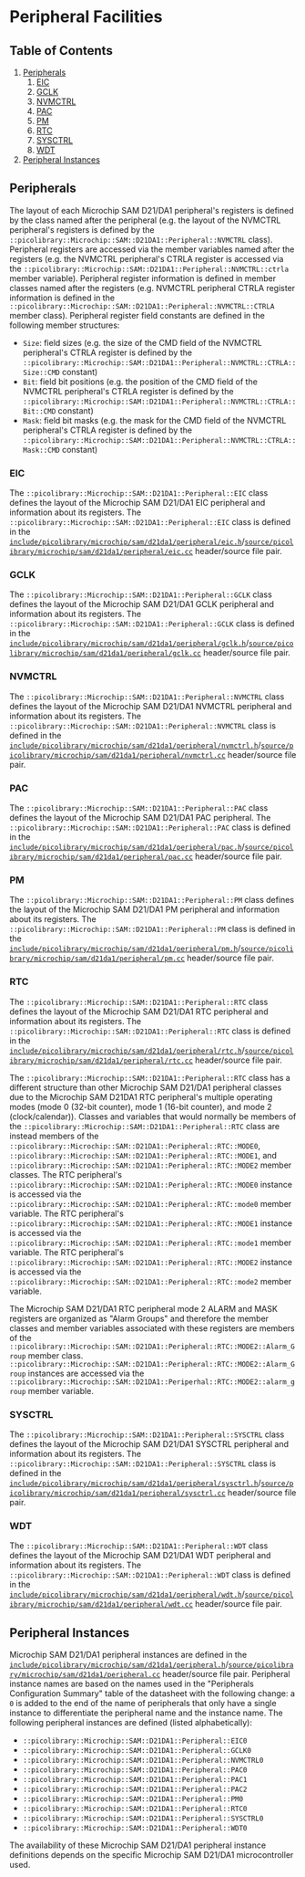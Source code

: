 # Peripheral Facilities

## Table of Contents
1. [Peripherals](#peripherals)
    1. [EIC](#eic)
    1. [GCLK](#gclk)
    1. [NVMCTRL](#nvmctrl)
    1. [PAC](#pac)
    1. [PM](#pm)
    1. [RTC](#rtc)
    1. [SYSCTRL](#sysctrl)
    1. [WDT](#wdt)
1. [Peripheral Instances](#peripheral-instances)

## Peripherals
The layout of each Microchip SAM D21/DA1 peripheral's registers is defined by the class
named after the peripheral (e.g. the layout of the NVMCTRL peripheral's registers is
defined by the `::picolibrary::Microchip::SAM::D21DA1::Peripheral::NVMCTRL` class).
Peripheral registers are accessed via the member variables named after the registers (e.g.
the NVMCTRL peripheral's CTRLA register is accessed via the
`::picolibrary::Microchip::SAM::D21DA1::Peripheral::NVMCTRL::ctrla` member variable).
Peripheral register information is defined in member classes named after the registers
(e.g. NVMCTRL peripheral CTRLA register information is defined in the
`::picolibrary::Microchip::SAM::D21DA1::Peripheral::NVMCTRL::CTRLA` member class).
Peripheral register field constants are defined in the following member structures:
- `Size`: field sizes (e.g. the size of the CMD field of the NVMCTRL peripheral's CTRLA
  register is defined by the
  `::picolibrary::Microchip::SAM::D21DA1::Peripheral::NVMCTRL::CTRLA::Size::CMD` constant)
- `Bit`: field bit positions (e.g. the position of the CMD field of the NVMCTRL
  peripheral's CTRLA register is defined by the
  `::picolibrary::Microchip::SAM::D21DA1::Peripheral::NVMCTRL::CTRLA::Bit::CMD` constant)
- `Mask`: field bit masks (e.g. the mask for the CMD field of the NVMCTRL peripheral's
  CTRLA register is defined by the
  `::picolibrary::Microchip::SAM::D21DA1::Peripheral::NVMCTRL::CTRLA::Mask::CMD` constant)

### EIC
The `::picolibrary::Microchip::SAM::D21DA1::Peripheral::EIC` class defines the layout of
the Microchip SAM D21/DA1 EIC peripheral and information about its registers.
The `::picolibrary::Microchip::SAM::D21DA1::Peripheral::EIC` class is defined in the
[`include/picolibrary/microchip/sam/d21da1/peripheral/eic.h`](https://github.com/apcountryman/picolibrary-microchip-sam-d21da1/blob/main/include/picolibrary/microchip/sam/d21da1/peripheral/eic.h)/[`source/picolibrary/microchip/sam/d21da1/peripheral/eic.cc`](https://github.com/apcountryman/picolibrary-microchip-sam-d21da1/blob/main/source/picolibrary/microchip/sam/d21da1/peripheral/eic.cc)
header/source file pair.

### GCLK
The `::picolibrary::Microchip::SAM::D21DA1::Peripheral::GCLK` class defines the layout of
the Microchip SAM D21/DA1 GCLK peripheral and information about its registers.
The `::picolibrary::Microchip::SAM::D21DA1::Peripheral::GCLK` class is defined in the
[`include/picolibrary/microchip/sam/d21da1/peripheral/gclk.h`](https://github.com/apcountryman/picolibrary-microchip-sam-d21da1/blob/main/include/picolibrary/microchip/sam/d21da1/peripheral/gclk.h)/[`source/picolibrary/microchip/sam/d21da1/peripheral/gclk.cc`](https://github.com/apcountryman/picolibrary-microchip-sam-d21da1/blob/main/source/picolibrary/microchip/sam/d21da1/peripheral/gclk.cc)
header/source file pair.

### NVMCTRL
The `::picolibrary::Microchip::SAM::D21DA1::Peripheral::NVMCTRL` class defines the layout
of the Microchip SAM D21/DA1 NVMCTRL peripheral and information about its registers.
The `::picolibrary::Microchip::SAM::D21DA1::Peripheral::NVMCTRL` class is defined in the
[`include/picolibrary/microchip/sam/d21da1/peripheral/nvmctrl.h`](https://github.com/apcountryman/picolibrary-microchip-sam-d21da1/blob/main/include/picolibrary/microchip/sam/d21da1/peripheral/nvmctrl.h)/[`source/picolibrary/microchip/sam/d21da1/peripheral/nvmctrl.cc`](https://github.com/apcountryman/picolibrary-microchip-sam-d21da1/blob/main/source/picolibrary/microchip/sam/d21da1/peripheral/nvmctrl.cc)
header/source file pair.

### PAC
The `::picolibrary::Microchip::SAM::D21DA1::Peripheral::PAC` class defines the layout of
the Microchip SAM D21/DA1 PAC peripheral.
The `::picolibrary::Microchip::SAM::D21DA1::Peripheral::PAC` class is defined in the
[`include/picolibrary/microchip/sam/d21da1/peripheral/pac.h`](https://github.com/apcountryman/picolibrary-microchip-sam-d21da1/blob/main/include/picolibrary/microchip/sam/d21da1/peripheral/pac.h)/[`source/picolibrary/microchip/sam/d21da1/peripheral/pac.cc`](https://github.com/apcountryman/picolibrary-microchip-sam-d21da1/blob/main/source/picolibrary/microchip/sam/d21da1/peripheral/pac.cc)
header/source file pair.

### PM
The `::picolibrary::Microchip::SAM::D21DA1::Peripheral::PM` class defines the layout of
the Microchip SAM D21/DA1 PM peripheral and information about its registers.
The `::picolibrary::Microchip::SAM::D21DA1::Peripheral::PM` class is defined in the
[`include/picolibrary/microchip/sam/d21da1/peripheral/pm.h`](https://github.com/apcountryman/picolibrary-microchip-sam-d21da1/blob/main/include/picolibrary/microchip/sam/d21da1/peripheral/pm.h)/[`source/picolibrary/microchip/sam/d21da1/peripheral/pm.cc`](https://github.com/apcountryman/picolibrary-microchip-sam-d21da1/blob/main/source/picolibrary/microchip/sam/d21da1/peripheral/pm.cc)
header/source file pair.

### RTC
The `::picolibrary::Microchip::SAM::D21DA1::Peripheral::RTC` class defines the layout of
the Microchip SAM D21/DA1 RTC peripheral and information about its registers.
The `::picolibrary::Microchip::SAM::D21DA1::Peripheral::RTC` class is defined in the
[`include/picolibrary/microchip/sam/d21da1/peripheral/rtc.h`](https://github.com/apcountryman/picolibrary-microchip-sam-d21da1/blob/main/include/picolibrary/microchip/sam/d21da1/peripheral/rtc.h)/[`source/picolibrary/microchip/sam/d21da1/peripheral/rtc.cc`](https://github.com/apcountryman/picolibrary-microchip-sam-d21da1/blob/main/source/picolibrary/microchip/sam/d21da1/peripheral/rtc.cc)
header/source file pair.

The `::picolibrary::Microchip::SAM::D21DA1::Peripheral::RTC` class has a different
structure than other Microchip SAM D21/DA1 peripheral classes due to the Microchip SAM
D21DA1 RTC peripheral's multiple operating modes (mode 0 (32-bit counter), mode 1 (16-bit
counter), and mode 2 (clock/calendar)).
Classes and variables that would normally be members of the
`::picolibrary::Microchip::SAM::D21DA1::Peripheral::RTC` class are instead members of the
`::picolibrary::Microchip::SAM::D21DA1::Peripheral::RTC::MODE0`,
`::picolibrary::Microchip::SAM::D21DA1::Peripheral::RTC::MODE1`, and
`::picolibrary::Microchip::SAM::D21DA1::Peripheral::RTC::MODE2` member classes.
The RTC peripheral's `::picolibrary::Microchip::SAM::D21DA1::Peripheral::RTC::MODE0`
instance is accessed via the
`::picolibrary::Microchip::SAM::D21DA1::Peripheral::RTC::mode0` member variable.
The RTC peripheral's `::picolibrary::Microchip::SAM::D21DA1::Peripheral::RTC::MODE1`
instance is accessed via the
`::picolibrary::Microchip::SAM::D21DA1::Peripheral::RTC::mode1` member variable.
The RTC peripheral's `::picolibrary::Microchip::SAM::D21DA1::Peripheral::RTC::MODE2`
instance is accessed via the
`::picolibrary::Microchip::SAM::D21DA1::Peripheral::RTC::mode2` member variable.

The Microchip SAM D21/DA1 RTC peripheral mode 2 ALARM and MASK registers are organized as
"Alarm Groups" and therefore the member classes and member variables associated with these
registers are members of the
`::picolibrary::Microchip::SAM::D21DA1::Peripheral::RTC::MODE2::Alarm_Group` member
class.
`::picolibrary::Microchip::SAM::D21DA1::Peripheral::RTC::MODE2::Alarm_Group` instances are
accessed via the
`::picolibrary::Microchip::SAM::D21DA1::Periperhal::RTC::MODE2::alarm_group` member
variable.

### SYSCTRL
The `::picolibrary::Microchip::SAM::D21DA1::Peripheral::SYSCTRL` class defines the layout
of the Microchip SAM D21/DA1 SYSCTRL peripheral and information about its registers.
The `::picolibrary::Microchip::SAM::D21DA1::Peripheral::SYSCTRL` class is defined in the
[`include/picolibrary/microchip/sam/d21da1/peripheral/sysctrl.h`](https://github.com/apcountryman/picolibrary-microchip-sam-d21da1/blob/main/include/picolibrary/microchip/sam/d21da1/peripheral/sysctrl.h)/[`source/picolibrary/microchip/sam/d21da1/peripheral/sysctrl.cc`](https://github.com/apcountryman/picolibrary-microchip-sam-d21da1/blob/main/source/picolibrary/microchip/sam/d21da1/peripheral/sysctrl.cc)
header/source file pair.

### WDT
The `::picolibrary::Microchip::SAM::D21DA1::Peripheral::WDT` class defines the layout of
the Microchip SAM D21/DA1 WDT peripheral and information about its registers.
The `::picolibrary::Microchip::SAM::D21DA1::Peripheral::WDT` class is defined in the
[`include/picolibrary/microchip/sam/d21da1/peripheral/wdt.h`](https://github.com/apcountryman/picolibrary-microchip-sam-d21da1/blob/main/include/picolibrary/microchip/sam/d21da1/peripheral/wdt.h)/[`source/picolibrary/microchip/sam/d21da1/peripheral/wdt.cc`](https://github.com/apcountryman/picolibrary-microchip-sam-d21da1/blob/main/source/picolibrary/microchip/sam/d21da1/peripheral/wdt.cc)
header/source file pair.

## Peripheral Instances
Microchip SAM D21/DA1 peripheral instances are defined in the
[`include/picolibrary/microchip/sam/d21da1/peripheral.h`](https://github.com/apcountryman/picolibrary-microchip-sam-d21da1/blob/main/include/picolibrary/microchip/sam/d21da1/peripheral.h)/[`source/picolibrary/microchip/sam/d21da1/peripheral.cc`](https://github.com/apcountryman/picolibrary-microchip-sam-d21da1/blob/main/source/picolibrary/microchip/sam/d21da1/peripheral.cc)
header/source file pair.
Peripheral instance names are based on the names used in the "Peripherals Configuration
Summary" table of the datasheet with the following change: a `0` is added to the end of
the name of peripherals that only have a single instance to differentiate the peripheral
name and the instance name.
The following peripheral instances are defined (listed alphabetically):
- `::picolibrary::Microchip::SAM::D21DA1::Peripheral::EIC0`
- `::picolibrary::Microchip::SAM::D21DA1::Peripheral::GCLK0`
- `::picolibrary::Microchip::SAM::D21DA1::Peripheral::NVMCTRL0`
- `::picolibrary::Microchip::SAM::D21DA1::Peripheral::PAC0`
- `::picolibrary::Microchip::SAM::D21DA1::Peripheral::PAC1`
- `::picolibrary::Microchip::SAM::D21DA1::Peripheral::PAC2`
- `::picolibrary::Microchip::SAM::D21DA1::Peripheral::PM0`
- `::picolibrary::Microchip::SAM::D21DA1::Peripheral::RTC0`
- `::picolibrary::Microchip::SAM::D21DA1::Peripheral::SYSCTRL0`
- `::picolibrary::Microchip::SAM::D21DA1::Peripheral::WDT0`

The availability of these Microchip SAM D21/DA1 peripheral instance definitions depends on
the specific Microchip SAM D21/DA1 microcontroller used.
